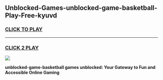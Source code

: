 
## Unblocked-Games-unblocked-game-basketball-Play-Free-kyuvd
<h3>
<a href="https://premium76.site?title=unblocked-game-basketball&ref=23A">CLICK TO PLAY</a></h3>
<hr>

<h3>
<a href="https://premium76.site?title=unblocked-game-basketball&ref=23A">CLICK 2 PLAY</a>
  
</h3>

<a href="https://premium76.site?title=unblocked-game-basketball&ref=23A"><img src="https://clearcache.store/games.png"></a>


**unblocked-game-basketball games unblocked: Your Gateway to Fun and Accessible Online Gaming**
